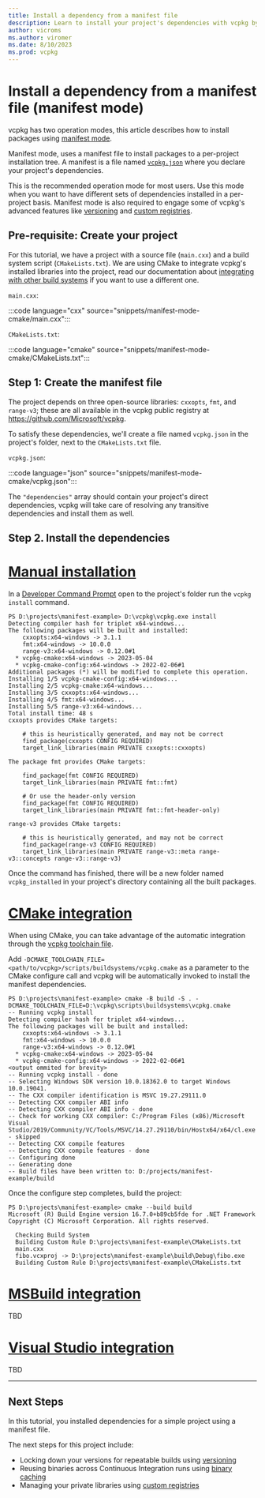 ```yaml
---
title: Install a dependency from a manifest file
description: Learn to install your project's dependencies with vcpkg by using a manifest file.
author: vicroms
ms.author: viromer
ms.date: 8/10/2023
ms.prod: vcpkg
---
```

# Install a dependency from a manifest file (manifest mode)

vcpkg has two operation modes, this article describes how to install packages using [manifest
mode](../reference/manifest-mode.md).

Manifest mode, uses a manifest file to install packages to a per-project installation tree. A
manifest is a file named [`vcpkg.json`](../reference/vcpkg-json.md) where you declare your project's
dependencies.

This is the recommended operation mode for most users. Use this mode when you want to have different sets
of dependencies installed in a per-project basis. Manifest mode is also required to engage some of
vcpkg's advanced features like [versioning](../users/versioning.md) and 
[custom registries](../users/registries.md).

## Pre-requisite: Create your project

For this tutorial, we have a project with a source file (`main.cxx`) and a build system script
(`CMakeLists.txt`). We are using CMake to integrate vcpkg's installed libraries into the project,
read our documentation about [integrating with other build
systems](../users/buildsystems/manual-integration.md) if you want to use a different one.

`main.cxx`:

:::code language="cxx" source="snippets/manifest-mode-cmake/main.cxx":::

`CMakeLists.txt`:

:::code language="cmake" source="snippets/manifest-mode-cmake/CMakeLists.txt":::

## Step 1: Create the manifest file

The project depends on three open-source libraries: `cxxopts`, `fmt`, and `range-v3`; these are all
available in the vcpkg public registry at <https://github.com/Microsoft/vcpkg>.

To satisfy these dependencies, we'll create a file named `vcpkg.json` in the project's folder, next
to the `CMakeLists.txt` file.

`vcpkg.json`:

:::code language="json" source="snippets/manifest-mode-cmake/vcpkg.json":::

The `"dependencies"` array should contain your project's direct dependencies, vcpkg will take care
of resolving any transitive dependencies and install them as well.

## Step 2. Install the dependencies

# [Manual installation](#tab/manual-installation)

In a [Developer Command Prompt](/visualstudio/ide/reference/command-prompt-powershell) open to the
project's folder run the `vcpkg install` command.

```Console
PS D:\projects\manifest-example> D:\vcpkg\vcpkg.exe install
Detecting compiler hash for triplet x64-windows...
The following packages will be built and installed:
    cxxopts:x64-windows -> 3.1.1
    fmt:x64-windows -> 10.0.0
    range-v3:x64-windows -> 0.12.0#1
  * vcpkg-cmake:x64-windows -> 2023-05-04
  * vcpkg-cmake-config:x64-windows -> 2022-02-06#1
Additional packages (*) will be modified to complete this operation.
Installing 1/5 vcpkg-cmake-config:x64-windows...
Installing 2/5 vcpkg-cmake:x64-windows...
Installing 3/5 cxxopts:x64-windows...
Installing 4/5 fmt:x64-windows...
Installing 5/5 range-v3:x64-windows...
Total install time: 48 s
cxxopts provides CMake targets:

    # this is heuristically generated, and may not be correct
    find_package(cxxopts CONFIG REQUIRED)
    target_link_libraries(main PRIVATE cxxopts::cxxopts)

The package fmt provides CMake targets:

    find_package(fmt CONFIG REQUIRED)
    target_link_libraries(main PRIVATE fmt::fmt)

    # Or use the header-only version
    find_package(fmt CONFIG REQUIRED)
    target_link_libraries(main PRIVATE fmt::fmt-header-only)

range-v3 provides CMake targets:

    # this is heuristically generated, and may not be correct
    find_package(range-v3 CONFIG REQUIRED)
    target_link_libraries(main PRIVATE range-v3::meta range-v3::concepts range-v3::range-v3)
```

Once the command has finished, there will be a new folder named `vcpkg_installed` in your project's
directory containing all the built packages.

# [CMake integration](#tab/cmake-integration)

When using CMake, you can take advantage of the automatic integration through the [vcpkg toolchain
file](../users/buildsystems/cmake-integration.md#cmake_toolchain_file).

Add `-DCMAKE_TOOLCHAIN_FILE=<path/to/vcpkg>/scripts/buildsystems/vcpkg.cmake` as a parameter to the
CMake configure call and vcpkg will be automatically invoked to install the manifest dependencies.

```Console
PS D:\projects\manifest-example> cmake -B build -S . -DCMAKE_TOOLCHAIN_FILE=D:\vcpkg\scripts\buildsystems\vcpkg.cmake
-- Running vcpkg install
Detecting compiler hash for triplet x64-windows...
The following packages will be built and installed:
    cxxopts:x64-windows -> 3.1.1
    fmt:x64-windows -> 10.0.0
    range-v3:x64-windows -> 0.12.0#1
  * vcpkg-cmake:x64-windows -> 2023-05-04
  * vcpkg-cmake-config:x64-windows -> 2022-02-06#1
<output ommited for brevity>
-- Running vcpkg install - done
-- Selecting Windows SDK version 10.0.18362.0 to target Windows 10.0.19041.
-- The CXX compiler identification is MSVC 19.27.29111.0
-- Detecting CXX compiler ABI info
-- Detecting CXX compiler ABI info - done
-- Check for working CXX compiler: C:/Program Files (x86)/Microsoft Visual Studio/2019/Community/VC/Tools/MSVC/14.27.29110/bin/Hostx64/x64/cl.exe - skipped
-- Detecting CXX compile features
-- Detecting CXX compile features - done
-- Configuring done
-- Generating done
-- Build files have been written to: D:/projects/manifest-example/build
```

Once the configure step completes, build the project:

```Console
PS D:\projects\manifest-example> cmake --build build
Microsoft (R) Build Engine version 16.7.0+b89cb5fde for .NET Framework
Copyright (C) Microsoft Corporation. All rights reserved.

  Checking Build System
  Building Custom Rule D:\projects\manifest-example\CMakeLists.txt
  main.cxx
  fibo.vcxproj -> D:\projects\manifest-example\build\Debug\fibo.exe
  Building Custom Rule D:\projects\manifest-example\CMakeLists.txt
```

# [MSBuild integration](#tab/msbuild-integration)

TBD

# [Visual Studio integration](#tab/vs-integration)

TBD

---

## Next Steps

In this tutorial, you installed dependencies for a simple project using a manifest file.

The next steps for this project include:

* Locking down your versions for repeatable builds using [versioning](../users/versioning.concepts.md)
* Reusing binaries across Continuous Integration runs using [binary caching](../users/binarycaching.md)
* Managing your private libraries using [custom registries](../maintainers/registries.md)
